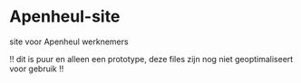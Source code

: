 # Apenheul-site

site voor Apenheul werknemers

!!  dit is puur en alleen een prototype, deze files zijn nog niet geoptimaliseert voor gebruik  !!
